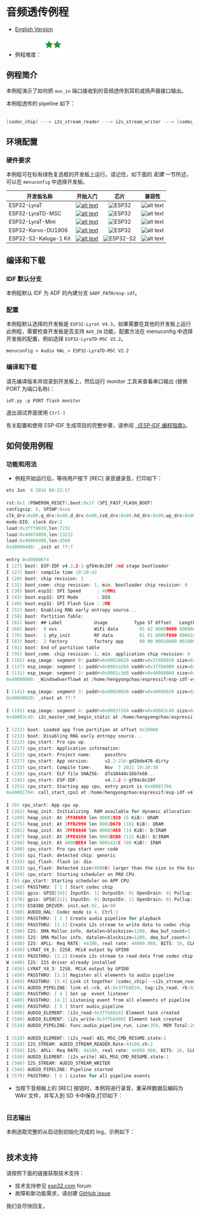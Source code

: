 # 音频透传例程

- [English Version](./README.md)
- 例程难度：![alt text](../../../docs/_static/level_regular.png "中级")


## 例程简介

本例程演示了如何把 `aux_in` 端口接收到的音频透传到耳机或扬声器接口输出。


本例程透传的 pipeline 如下：

```c

[codec_chip] ---> i2s_stream_reader ---> i2s_stream_writer ---> [codec_chip]

```


## 环境配置

### 硬件要求

本例程可在标有绿色复选框的开发板上运行。请记住，如下面的 *配置* 一节所述，可以在 `menuconfig` 中选择开发板。

| 开发板名称 | 开始入门 | 芯片 | 兼容性 |
|-------------------|:--------------------------------------------------------------------------------------------------------------------------------------------------------------------------------------------:|:--------------------------------------------------------------------:|:-----------------------------------------------------------------:|
| ESP32-LyraT | [![alt text](../../../docs/_static/esp32-lyrat-v4.3-side-small.jpg "ESP32-LyraT")](https://docs.espressif.com/projects/esp-adf/en/latest/get-started/get-started-esp32-lyrat.html) | <img src="../../../docs/_static/ESP32.svg" height="85" alt="ESP32"> | ![alt text](../../../docs/_static/yes-button.png "开发板兼容此例程") |
| ESP32-LyraTD-MSC | [![alt text](../../../docs/_static/esp32-lyratd-msc-v2.2-small.jpg "ESP32-LyraTD-MSC")](https://docs.espressif.com/projects/esp-adf/en/latest/get-started/get-started-esp32-lyratd-msc.html) | <img src="../../../docs/_static/ESP32.svg" height="85" alt="ESP32"> | ![alt text](../../../docs/_static/yes-button.png "开发板兼容此例程") |
| ESP32-LyraT-Mini | [![alt text](../../../docs/_static/esp32-lyrat-mini-v1.2-small.jpg "ESP32-LyraT-Mini")](https://docs.espressif.com/projects/esp-adf/en/latest/get-started/get-started-esp32-lyrat-mini.html) | <img src="../../../docs/_static/ESP32.svg" height="85" alt="ESP32"> | ![alt text](../../../docs/_static/no-button.png "开发板不兼容此例程") |
| ESP32-Korvo-DU1906 | [![alt text](../../../docs/_static/esp32-korvo-du1906-v1.1-small.jpg "ESP32-Korvo-DU1906")](https://docs.espressif.com/projects/esp-adf/en/latest/get-started/get-started-esp32-korvo-du1906.html) | <img src="../../../docs/_static/ESP32.svg" height="85" alt="ESP32"> | ![alt text](../../../docs/_static/no-button.png "开发板不兼容此例程") |
| ESP32-S2-Kaluga-1 Kit | [![alt text](../../../docs/_static/esp32-s2-kaluga-1-kit-small.png "ESP32-S2-Kaluga-1 Kit")](https://docs.espressif.com/projects/esp-idf/en/latest/esp32s2/hw-reference/esp32s2/user-guide-esp32-s2-kaluga-1-kit.html) | <img src="../../../docs/_static/ESP32-S2.svg" height="100" alt="ESP32-S2"> | ![alt text](../../../docs/_static/yes-button.png "开发板兼容此例程") |


## 编译和下载

### IDF 默认分支
本例程默认 IDF 为 ADF 的內建分支 `$ADF_PATH/esp-idf`。

### 配置


本例程默认选择的开发板是 `ESP32-Lyrat V4.3`，如果需要在其他的开发板上运行此例程，需要检查开发板是否支持 `AUX_IN` 功能，配置方法在 menuconfig 中选择开发板的配置，例如选择 `ESP32-LyraTD-MSC V2.2`。

```
menuconfig > Audio HAL > ESP32-LyraTD-MSC V2.2
```


### 编译和下载
请先编译版本并烧录到开发板上，然后运行 monitor 工具来查看串口输出 (替换 PORT 为端口名称)：

```
idf.py -p PORT flash monitor
```

退出调试界面使用 ``Ctrl-]``

有关配置和使用 ESP-IDF 生成项目的完整步骤，请参阅 [《ESP-IDF 编程指南》](https://docs.espressif.com/projects/esp-idf/zh_CN/release-v4.2/esp32/index.html)。

## 如何使用例程

### 功能和用法

- 例程开始运行后，等待用户按下 [REC] 录音键录音，打印如下：

```c
ets Jun  8 2016 00:22:57

rst:0x1 (POWERON_RESET),boot:0x1f (SPI_FAST_FLASH_BOOT)
configsip: 0, SPIWP:0xee
clk_drv:0x00,q_drv:0x00,d_drv:0x00,cs0_drv:0x00,hd_drv:0x00,wp_drv:0x00
mode:DIO, clock div:2
load:0x3fff0030,len:7232
load:0x40078000,len:13212
load:0x40080400,len:4568
0x40080400: _init at ??:?

entry 0x400806f4
I (27) boot: ESP-IDF v4.2.2-1-gf84c8c20f 2nd stage bootloader
I (27) boot: compile time 19:20:43
I (28) boot: chip revision: 1
I (31) boot_comm: chip revision: 1, min. bootloader chip revision: 0
I (38) boot.esp32: SPI Speed      : 40MHz
I (43) boot.esp32: SPI Mode       : DIO
I (48) boot.esp32: SPI Flash Size : 2MB
I (52) boot: Enabling RNG early entropy source...
I (58) boot: Partition Table:
I (61) boot: ## Label            Usage          Type ST Offset   Length
I (68) boot:  0 nvs              WiFi data        01 02 00009000 00006000
I (76) boot:  1 phy_init         RF data          01 01 0000f000 00001000
I (83) boot:  2 factory          factory app      00 00 00010000 00100000
I (91) boot: End of partition table
I (95) boot_comm: chip revision: 1, min. application chip revision: 0
I (102) esp_image: segment 0: paddr=0x00010020 vaddr=0x3f400020 size=0x0a290 ( 41616) map
I (127) esp_image: segment 1: paddr=0x0001a2b8 vaddr=0x3ffb0000 size=0x02118 (  8472) load
I (131) esp_image: segment 2: paddr=0x0001c3d8 vaddr=0x40080000 size=0x03c40 ( 15424) load
0x40080000: _WindowOverflow4 at /home/hengyongchao/espressif/esp-idf-v4.2.2/components/freertos/xtensa/xtensa_vectors.S:1730

I (141) esp_image: segment 3: paddr=0x00020020 vaddr=0x400d0020 size=0x1f2ac (127660) map
0x400d0020: _stext at ??:?

I (191) esp_image: segment 4: paddr=0x0003f2d4 vaddr=0x40083c40 size=0x082a4 ( 33444) load
0x40083c40: i2c_master_cmd_begin_static at /home/hengyongchao/espressif/esp-idf-v4.2.2/components/driver/i2c.c:1020

I (213) boot: Loaded app from partition at offset 0x10000
I (213) boot: Disabling RNG early entropy source...
I (213) cpu_start: Pro cpu up.
I (217) cpu_start: Application information:
I (222) cpu_start: Project name:     passthru
I (227) cpu_start: App version:      v2.2-216-gd2bde476-dirty
I (233) cpu_start: Compile time:     Nov  7 2021 19:20:38
I (239) cpu_start: ELF file SHA256:  d7a10444c16b7e60...
I (245) cpu_start: ESP-IDF:          v4.2.2-1-gf84c8c20f
I (251) cpu_start: Starting app cpu, entry point is 0x40081704
0x40081704: call_start_cpu1 at /home/hengyongchao/espressif/esp-idf-v4.2.2/components/esp32/cpu_start.c:287

I (0) cpu_start: App cpu up.
I (262) heap_init: Initializing. RAM available for dynamic allocation:
I (269) heap_init: At 3FFAE6E0 len 00001920 (6 KiB): DRAM
I (275) heap_init: At 3FFB2990 len 0002D670 (181 KiB): DRAM
I (281) heap_init: At 3FFE0440 len 00003AE0 (14 KiB): D/IRAM
I (287) heap_init: At 3FFE4350 len 0001BCB0 (111 KiB): D/IRAM
I (294) heap_init: At 4008BEE4 len 0001411C (80 KiB): IRAM
I (300) cpu_start: Pro cpu start user code
I (318) spi_flash: detected chip: generic
I (319) spi_flash: flash io: dio
W (319) spi_flash: Detected size(4096k) larger than the size in the binary image header(2048k). Using the size in the binary image header.
I (329) cpu_start: Starting scheduler on PRO CPU.
I (0) cpu_start: Starting scheduler on APP CPU.
I (340) PASSTHRU: [ 1 ] Start codec chip
I (350) gpio: GPIO[19]| InputEn: 1| OutputEn: 0| OpenDrain: 0| Pullup: 1| Pulldown: 0| Intr:3 
I (370) gpio: GPIO[21]| InputEn: 0| OutputEn: 1| OpenDrain: 0| Pullup: 0| Pulldown: 0| Intr:0 
I (370) ES8388_DRIVER: init,out:02, in:00
I (380) AUDIO_HAL: Codec mode is 4, Ctrl:1
I (380) PASSTHRU: [ 2 ] Create audio pipeline for playback
I (380) PASSTHRU: [3.1] Create i2s stream to write data to codec chip
I (390) I2S: DMA Malloc info, datalen=blocksize=1200, dma_buf_count=3
I (400) I2S: DMA Malloc info, datalen=blocksize=1200, dma_buf_count=3
I (430) I2S: APLL: Req RATE: 44100, real rate: 44099.988, BITS: 16, CLKM: 1, BCK_M: 8, MCLK: 11289597.000, SCLK: 1411199.625000, diva: 1, divb: 0
I (430) LYRAT_V4_3: I2S0, MCLK output by GPIO0
I (430) PASSTHRU: [3.2] Create i2s stream to read data from codec chip
W (440) I2S: I2S driver already installed
I (450) LYRAT_V4_3: I2S0, MCLK output by GPIO0
I (450) PASSTHRU: [3.3] Register all elements to audio pipeline
I (460) PASSTHRU: [3.4] Link it together [codec_chip]-->i2s_stream_reader-->i2s_stream_writer-->[codec_chip]
I (470) AUDIO_PIPELINE: link el->rb, el:0x3ffb8824, tag:i2s_read, rb:0x3ffb8ba8
I (480) PASSTHRU: [ 4 ] Set up  event listener
I (480) PASSTHRU: [4.1] Listening event from all elements of pipeline
I (490) PASSTHRU: [ 5 ] Start audio_pipeline
I (490) AUDIO_ELEMENT: [i2s_read-0x3ffb8824] Element task created
I (500) AUDIO_ELEMENT: [i2s_write-0x3ffb8498] Element task created
I (510) AUDIO_PIPELINE: Func:audio_pipeline_run, Line:359, MEM Total:268596 Bytes

I (510) AUDIO_ELEMENT: [i2s_read] AEL_MSG_CMD_RESUME,state:1
I (520) I2S_STREAM: AUDIO_STREAM_READER,Rate:44100,ch:2
I (550) I2S: APLL: Req RATE: 44100, real rate: 44099.988, BITS: 16, CLKM: 1, BCK_M: 8, MCLK: 11289597.000, SCLK: 1411199.625000, diva: 1, divb: 0
I (550) AUDIO_ELEMENT: [i2s_write] AEL_MSG_CMD_RESUME,state:1
I (560) I2S_STREAM: AUDIO_STREAM_WRITER
I (560) AUDIO_PIPELINE: Pipeline started
I (570) PASSTHRU: [ 6 ] Listen for all pipeline events


```

- 当按下音频板上的 [REC] 按钮时，本例将进行录音，重采样数据后编码为 WAV 文件，并写入到 SD 卡中保存,打印如下：


```c

```



### 日志输出
本例选取完整的从启动到初始化完成的 log，示例如下：

```c

```



## 技术支持
请按照下面的链接获取技术支持：

- 技术支持参见 [esp32.com](https://esp32.com/viewforum.php?f=20) forum
- 故障和新功能需求，请创建 [GitHub issue](https://github.com/espressif/esp-adf/issues)

我们会尽快回复。
